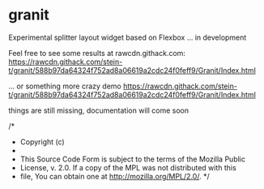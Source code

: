 # granit
Experimental splitter layout widget based on Flexbox ... in development

Feel free to see some results at rawcdn.githack.com: 
https://rawcdn.githack.com/stein-t/granit/588b97da64324f752ad8a06619a2cdc24f0feff9/Granit/Index.html

... or something more crazy demo
https://rawcdn.githack.com/stein-t/granit/588b97da64324f752ad8a06619a2cdc24f0feff9/Granit/Index.html

things are still missing, documentation will come soon

/*
 * Copyright (c) <year> <copyright holders>
 *
 * This Source Code Form is subject to the terms of the Mozilla Public
 * License, v. 2.0. If a copy of the MPL was not distributed with this
 * file, You can obtain one at http://mozilla.org/MPL/2.0/.
 */
